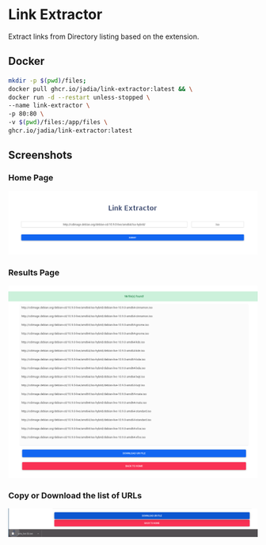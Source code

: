 # Link Extractor
 
Extract links from Directory listing based on the extension.

## Docker

```bash
mkdir -p $(pwd)/files;
docker pull ghcr.io/jadia/link-extractor:latest && \
docker run -d --restart unless-stopped \
--name link-extractor \
-p 80:80 \
-v $(pwd)/files:/app/files \
ghcr.io/jadia/link-extractor:latest
```

## Screenshots

### Home Page

![Home Page](images/2021-05-29-18-27-06.png)

### Results Page

![Results Page](images/2021-05-29-18-28-46.png)

### Copy or Download the list of URLs

![Download URI list](images/2021-05-29-18-30-37.png)